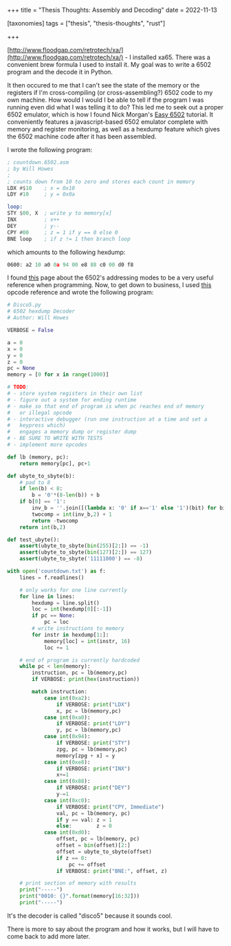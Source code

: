 +++
title = "Thesis Thoughts: Assembly and Decoding"
date = 2022-11-13

[taxonomies]
tags = ["thesis", "thesis-thoughts", "rust"]

+++

[http://www.floodgap.com/retrotech/xa/](http://www.floodgap.com/retrotech/xa/) - I installed xa65. There was a convenient brew formula I used to install it. My goal was to write a 6502 program and the decode it in Python.

It then occured to me that I can't see the state of the memory or the registers if I'm cross-compiling (or cross-assembling?) 6502 code to my own machine. How would I would I be able to tell if the program I was running even did what I was telling it to do? This led me to seek out a proper 6502 emulator, which is how I found Nick Morgan's [Easy 6502](https://skilldrick.github.io/easy6502/) tutorial. It conveniently features a javascript-based 6502 emulator complete with memory and register monitoring, as well as a hexdump feature which gives the 6502 machine code after it has been assembled.

I wrote the following program:

```asm
; countdown.6502.asm
; by Will Howes
;
; counts down from 10 to zero and stores each count in memory
LDX #$10    ; x = 0x10
LDY #10     ; y = 0x0a

loop:
STY $00, X  ; write y to memory[x]
INX         ; x++
DEY         ; y--
CPY #00     ; z = 1 if y == 0 else 0
BNE loop    ; if z != 1 then branch loop
```

which amounts to the following hexdump:

```asm
0600: a2 10 a0 0a 94 00 e8 88 c0 00 d0 f8
```

I found [this](http://www.emulator101.com/6502-addressing-modes.html) page about the 6502's addressing modes to be a very useful reference when programming. Now, to get down to business, I used [this](https://www.masswerk.at/6502/6502_instruction_set.html) opcode reference and wrote the following program:

```python
# Disco5.py
# 6502 hexdump Decoder
# Author: Will Howes

VERBOSE = False

a = 0
x = 0
y = 0
z = 0
pc = None
memory = [0 for x in range(1000)]

# TODO:
# - store system registers in their own list
# - figure out a system for ending runtime
# - make so that end of program is when pc reaches end of memory
#   or illegal opcode
# - interactive debugger (run one instruction at a time and set a
#   keypress which)
#   engages a memory dump or register dump
# - BE SURE TO WRITE WITH TESTS
# - implement more opcodes

def lb (memory, pc):
    return memory[pc], pc+1

def ubyte_to_sbyte(b):
    # pad to 8
    if len(b) < 8:
        b = '0'*(8-len(b)) + b
    if b[0] == '1':
        inv_b = ''.join([(lambda x: '0' if x=='1' else '1')(bit) for bit in b])
        twocomp = int(inv_b,2) + 1
        return -twocomp
    return int(b,2)

def test_ubyte():
    assert(ubyte_to_sbyte(bin(255)[2:]) == -1)
    assert(ubyte_to_sbyte(bin(127)[2:]) == 127)
    assert(ubyte_to_sbyte('11111000') == -8)

with open('countdown.txt') as f:
    lines = f.readlines()

    # only works for one line currently
    for line in lines:
        hexdump = line.split()
        loc = int(hexdump[0][:-1])
        if pc == None:
            pc = loc
        # write instructions to memory
        for instr in hexdump[1:]:
            memory[loc] = int(instr, 16)
            loc += 1

    # end of program is currently hardcoded
    while pc < len(memory):
        instruction, pc = lb(memory,pc)
        if VERBOSE: print(hex(instruction))

        match instruction:
            case int(0xa2):
                if VERBOSE: print("LDX")
                x, pc = lb(memory,pc)
            case int(0xa0):
                if VERBOSE: print("LDY")
                y, pc = lb(memory,pc)
            case int(0x94):
                if VERBOSE: print("STY")
                zpg, pc = lb(memory,pc)
                memory[zpg + x] = y
            case int(0xe8):
                if VERBOSE: print("INX")
                x+=1
            case int(0x88):
                if VERBOSE: print("DEY")
                y-=1
            case int(0xc0):
                if VERBOSE: print("CPY, Immediate")
                val, pc = lb(memory, pc)
                if y == val: z = 1
                else:        z = 0
            case int(0xd0):
                offset, pc = lb(memory, pc)
                offset = bin(offset)[2:]
                offset = ubyte_to_sbyte(offset)
                if z == 0:
                    pc += offset
                if VERBOSE: print("BNE:", offset, z)

    # print section of memory with results
    print("-----")
    print("0010: {}".format(memory[16:32]))
    print("-----")
```

It's the decoder is called "disco5" because it sounds cool.

There is more to say about the program and how it works, but I will have to come back to add more later.
